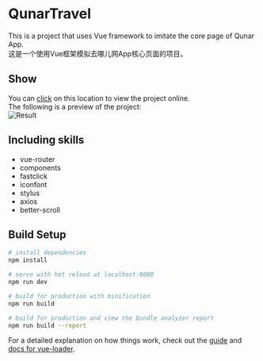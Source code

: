 # QunarTravel

This is a project that uses Vue framework to imitate the core page of Qunar App.  
这是一个使用Vue框架模拟去哪儿网App核心页面的项目。  

## Show
You can [click](https://gengjian1203.github.io/QunarTravel/dist) on this location to view the project online.  
The following is a preview of the project:  
![Result](readme/result.png "show")

## Including skills
* vue-router  
* components  
* fastclick  
* iconfont  
* stylus  
* axios
* better-scroll

## Build Setup

``` bash
# install dependencies
npm install

# serve with hot reload at localhost:8080
npm run dev

# build for production with minification
npm run build

# build for production and view the bundle analyzer report
npm run build --report
```

For a detailed explanation on how things work, check out the [guide](http://vuejs-templates.github.io/webpack/) and [docs for vue-loader](http://vuejs.github.io/vue-loader).
